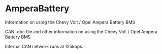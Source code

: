 # AmperaBattery
Information on using the Chevy Volt / Opel Ampera Battery BMS

CAN .dbc file and other information on using the Chevy Volt / Opel Ampera Battery BMS

Internal CAN network runs at 125kbps.
